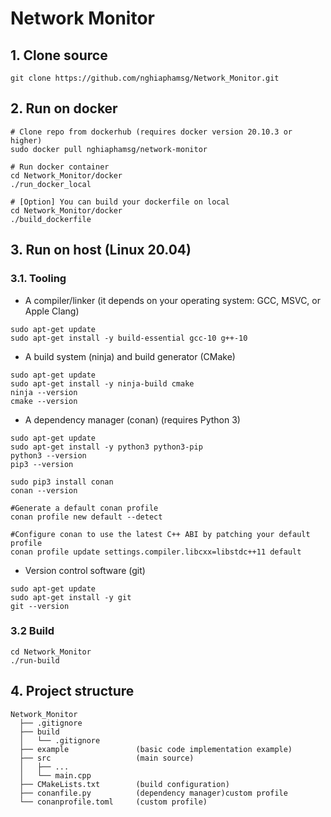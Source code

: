 <h1> Network Monitor </h1>

## 1. Clone source
```
git clone https://github.com/nghiaphamsg/Network_Monitor.git
```

## 2. Run on docker

```
# Clone repo from dockerhub (requires docker version 20.10.3 or higher)
sudo docker pull nghiaphamsg/network-monitor

# Run docker container
cd Network_Monitor/docker
./run_docker_local

# [Option] You can build your dockerfile on local
cd Network_Monitor/docker
./build_dockerfile
```

## 3. Run on host (Linux 20.04)
### 3.1. Tooling
- A compiler/linker (it depends on your operating system: GCC, MSVC, or Apple Clang)
```shell
sudo apt-get update
sudo apt-get install -y build-essential gcc-10 g++-10
```

- A build system (ninja) and build generator (CMake)
```shell
sudo apt-get update
sudo apt-get install -y ninja-build cmake
ninja --version
cmake --version
```

- A dependency manager (conan) (requires Python 3)
```shell
sudo apt-get update
sudo apt-get install -y python3 python3-pip
python3 --version
pip3 --version

sudo pip3 install conan
conan --version

#Generate a default conan profile
conan profile new default --detect

#Configure conan to use the latest C++ ABI by patching your default profile
conan profile update settings.compiler.libcxx=libstdc++11 default
```

- Version control software (git)
```shell
sudo apt-get update
sudo apt-get install -y git
git --version
```

### 3.2 Build
```
cd Network_Monitor
./run-build
```

## 4. Project structure
```
Network_Monitor
  ├── .gitignore
  ├── build
  │   └── .gitignore
  ├── example               (basic code implementation example)
  ├── src                   (main source)
  │   ├── ...
  │   └── main.cpp
  ├── CMakeLists.txt        (build configuration)
  ├── conanfile.py          (dependency manager)custom profile
  └── conanprofile.toml     (custom profile)

```
